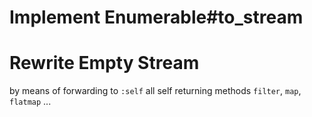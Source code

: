 # Implement Enumerable#to\_stream


# Rewrite Empty Stream

by means of forwarding to `:self` all self returning methods `filter`, `map`, `flatmap` ...
